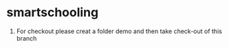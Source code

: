 # smartschooling

1. For checkout please creat a folder demo and then take check-out of this branch

<!-- Dummy commit to check pull request from develop branch -->
<!-- Commit in mahesh-feature-branch -->
